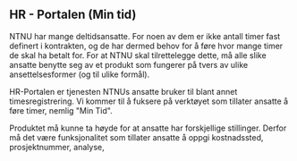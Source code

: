 ## HR - Portalen (Min tid)

NTNU har mange deltidsansatte. For noen av dem er ikke antall timer fast definert i kontrakten, og de har dermed behov for å føre hvor mange timer de skal ha betalt for. For at NTNU skal tilrettelegge dette, må alle slike ansatte benytte seg av et produkt som fungerer på tvers av ulike ansettelsesformer (og til ulike formål). 

HR-Portalen er tjenesten NTNUs ansatte bruker til blant annet timesregistrering. Vi kommer til å fuksere på verktøyet som tillater ansatte å føre timer, nemlig "Min Tid". 

Produktet må kunne ta høyde for at ansatte har forskjellige stillinger. Derfor må det være funksjonalitet som tillater ansatte å oppgi kostnadssted, prosjektnummer, analyse, 